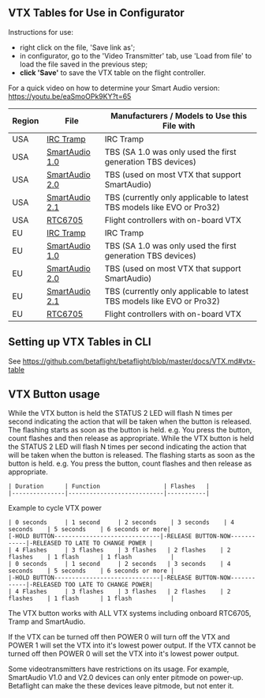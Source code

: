## VTX Tables for Use in Configurator

Instructions for use:
- right click on the file, 'Save link as';
- in configurator, go to the 'Video Transmitter' tab, use 'Load from file' to load the file saved in the previous step;
- **click 'Save'** to save the VTX table on the flight controller.

For a quick video on how to determine your Smart Audio version: https://youtu.be/eaSmoOPk9KY?t=65

|Region|File|Manufacturers / Models to Use this File with|
|-|-|-|
|USA|[IRC Tramp](resources/vtx_tables/vtx_table_irc_tramp_us.json)|IRC Tramp|
|USA|[SmartAudio 1.0](resources/vtx_tables/vtx_table_smart_audio_1_0_us.json)|TBS (SA 1.0 was only used the first generation TBS devices)|
|USA|[SmartAudio 2.0](resources/vtx_tables/vtx_table_smart_audio_2_0_us.json)|TBS (used on most VTX that support SmartAudio)|
|USA|[SmartAudio 2.1](resources/vtx_tables/vtx_table_smart_audio_2_1_us.json)|TBS (currently only applicable to latest TBS models like EVO or Pro32)|
|USA|[RTC6705](resources/vtx_tables/vtx_table_rtc6705_us.json)|Flight controllers with on-board VTX|
|EU|[IRC Tramp](resources/vtx_tables/vtx_table_irc_tramp_eu.json)|IRC Tramp|
|EU|[SmartAudio 1.0](resources/vtx_tables/vtx_table_smart_audio_1_0_eu.json)|TBS (SA 1.0 was only used the first generation TBS devices)|
|EU|[SmartAudio 2.0](resources/vtx_tables/vtx_table_smart_audio_2_0_eu.json)|TBS (used on most VTX that support SmartAudio)|
|EU|[SmartAudio 2.1](resources/vtx_tables/vtx_table_smart_audio_2_1_eu.json)|TBS (currently only applicable to latest TBS models like EVO or Pro32)|
|EU|[RTC6705](resources/vtx_tables/vtx_table_rtc6705_eu.json)|Flight controllers with on-board VTX|


## Setting up VTX Tables in CLI

See https://github.com/betaflight/betaflight/blob/master/docs/VTX.md#vtx-table


## VTX Button usage
	
While the VTX button is held the STATUS 2 LED will flash N times per second indicating the action that will be taken when the button is released. The flashing starts as soon as the button is held. e.g. You press the button, count flashes and then release as appropriate.
While the VTX button is held the STATUS 2 LED will flash N times per second indicating the action that will be taken when
the button is released. The flashing starts as soon as the button is held. e.g. You press the button, count flashes and
then release as appropriate.
	
	| Duration      | Function                  | Flashes   |
	|---------------|---------------------------|-----------|

	
Example to cycle VTX power

```
| 0 seconds     | 1 second     | 2 seconds    | 3 seconds    | 4 seconds    | 5 seconds    | 6 seconds or more|
[-HOLD BUTTON------------------------------|-RELEASE BUTTON-NOW------------|-RELEASED TO LATE TO CHANGE POWER |
| 4 Flashes     | 3 flashes    | 3 flashes   | 2 flashes    | 2 flashes    | 1 flash      | 1 flash           |
| 0 seconds     | 1 second     | 2 seconds   | 3 seconds    | 4 seconds    | 5 seconds    | 6 seconds or more |
|-HOLD BUTTON------------------------------|-RELEASE BUTTON-NOW------------|-RELEASED TOO LATE TO CHANGE POWER|
| 4 Flashes     | 3 flashes    | 3 flashes   | 2 flashes    | 2 flashes    | 1 flash      | 1 flash           |
```
	
The VTX button works with ALL VTX systems including onboard RTC6705, Tramp and SmartAudio.
	
	
If the VTX can be turned off then POWER 0 will turn off the VTX and POWER 1 will set the VTX into it's lowest power output.
If the VTX cannot be turned off then POWER 0 will set the VTX into it's lowest power output.


Some videotransmitters have restrictions on its usage. For example, SmartAudio V1.0 and V2.0 devices can only enter pitmode on power-up.
Betaflight can make the these devices leave pitmode, but not enter it.